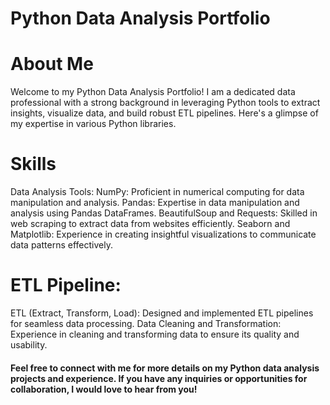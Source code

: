 # Python Data Analysis Portfolio

# About Me
Welcome to my Python Data Analysis Portfolio! I am a dedicated data professional with a strong background in leveraging Python tools to extract insights, visualize data, and build robust ETL pipelines. Here's a glimpse of my expertise in various Python libraries.

# Skills
Data Analysis Tools:
NumPy: Proficient in numerical computing for data manipulation and analysis.
Pandas: Expertise in data manipulation and analysis using Pandas DataFrames.
BeautifulSoup and Requests: Skilled in web scraping to extract data from websites efficiently.
Seaborn and Matplotlib: Experience in creating insightful visualizations to communicate data patterns effectively.
# ETL Pipeline:
ETL (Extract, Transform, Load): Designed and implemented ETL pipelines for seamless data processing.
Data Cleaning and Transformation: Experience in cleaning and transforming data to ensure its quality and usability.

#### Feel free to connect with me  for more details on my Python data analysis projects and experience. If you have any inquiries or opportunities for collaboration, I would love to hear from you!

